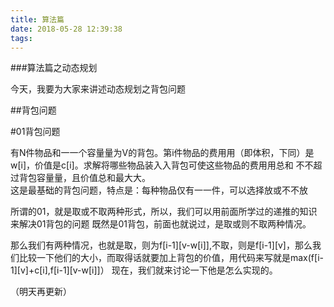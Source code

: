 ```yaml
---
title: 算法篇
date: 2018-05-28 12:39:38
tags:
---
```



###算法篇之动态规划

今天，我要为大家来讲述动态规划之背包问题

##背包问题

#01背包问题

有N件物品和⼀一个容量量为V的背包。第i件物品的费⽤用（即体积，下同）是 w[i]，价值是c[i]。求解将哪些物品装⼊入背包可使这些物品的费⽤用总和 不不超过背包容量量，且价值总和最⼤大。		
这是最基础的背包问题，特点是：每种物品仅有⼀一件，可以选择放或不不放

所谓的01，就是取或不取两种形式，所以，我们可以用前面所学过的递推的知识来解决01背包的问题
既然是01背包，前面也就说过，是取或则不取两种情况。

那么我们有两种情况，也就是取，则为f[i-1][v-w[i]],不取，则是f[i-1][v]，那么我们比较一下他们的大小，而取得话就要加上背包的价值，用代码来写就是max(f[i-1][v]+c[i],f[i-1][v-w[i]]）
现在，我们就来讨论一下他是怎么实现的。

（明天再更新）

